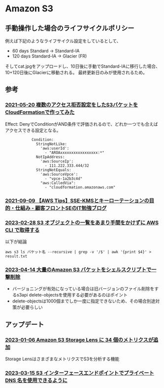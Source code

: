 # Amazon S3

## 手動操作した場合のライフサイクルポリシー

例えば下記のようなライフサイクル設定をしているとして、

- 60 days Standard -> Standard-IA
- 120 days Standard-IA -> Glacier (FR)

そしてcat.jpgをアップロードし、10日後に手動でStandard-IAに移行した場合、10+120日後にGlacierに移動される。
最終更新日のみが使用されるため。

## 参考

### [2021-05-20 複数のアクセス拒否設定をしたS3バケットをCloudFormationで作ってみた](https://dev.classmethod.jp/articles/multi-access-restricted-s3-cfn/)

Effect: DenyでConditionがAND条件で評価されるので、どれか一つでも合えばアクセスできる設定となる。

```
            Condition:
              StringNotLike:
                'aws:userId':
                  - "AROAxxxxxxxxxxxxxxxxx:*"
              NotIpAddress:
                'aws:SourceIp':
                  - 111.222.333.444/32
              StringNotEquals:
                'aws:SourceVpce':
                  - "vpce-1a2b3c4d"
                "aws:CalledVia":
                  - "cloudformation.amazonaws.com"
```

### [2021-09-09 【AWS Tips】SSE-KMSとキーローテーションの目的・仕組み - 顧客フロントSEのIT勉強ブログ](https://frontse.hatenablog.jp/entry/2021/09/09/171150)

### [2023-02-28 S3 オブジェクトの一覧をあまり手間をかけずに AWS CLI で取得する](https://dev.classmethod.jp/articles/s3-objects-list-aws-cli/)

以下が結論

```
aws s3 ls バケット名 --recursive | grep -v '/$' | awk '{print $4}' > result.txt
```

### [2023-04-14 大量のAmazon S3 バケットをシェルスクリプトで一撃削除](https://dev.classmethod.jp/articles/delete-versioning-s3-shell/)

- バージョニングが有効になっている場合は旧バージョンのファイル削除をするs3api delete-objectsを使用する必要があるのはポイント
- delete-objectsは1000個までしか一度に指定できないため、その場合別途対策が必要らしい

## アップデート

### [2023-01-06 Amazon S3 Storage Lens に 34 個のメトリクスが追加](https://dev.classmethod.jp/articles/s3-storage-lens-34-metrics/)

Storage LensはさまざまなメトリクスでS3を分析する機能

### [2023-03-15 S3 インターフェースエンドポイントでプライベート DNS 名を使用できるように](https://dev.classmethod.jp/articles/amazon-s3-private-connectivity-on-premises-networks/)